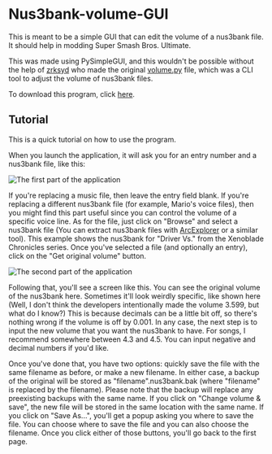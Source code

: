 # Nus3bank-volume-GUI
This is meant to be a simple GUI that can edit the volume of a nus3bank file. It should help in modding Super Smash Bros. Ultimate.

This was made using PySimpleGUI, and this wouldn't be possible without the help of [zrksyd](https://github.com/zrksyd) who made the original [volume.py](https://gist.github.com/zrksyd/8e25e9ea5244714c5418d466a424107e) file, which was a CLI tool to adjust the volume of nus3bank files.

To download this program, click [here](https://github.com/Pacil142857/nus3bank-volume-GUI/releases/latest).

## Tutorial
This is a quick tutorial on how to use the program.

When you launch the application, it will ask you for an entry number and a nus3bank file, like this:

![The first part of the application](https://i.imgur.com/fkAf8bi.png)

If you're replacing a music file, then leave the entry field blank. If you're replacing a different nus3bank file (for example, Mario's voice files), then you might find this part useful since you can control the volume of a specific voice line. As for the file, just click on "Browse" and select a nus3bank file (You can extract nus3bank files with [ArcExplorer](https://github.com/ScanMountGoat/ArcExplorer) or a similar tool). This example shows the nus3bank for "Driver Vs." from the Xenoblade Chronicles series. Once you've selected a file (and optionally an entry), click on the "Get original volume" button.

![The second part of the application](https://i.imgur.com/FVYAg64.png)

Following that, you'll see a screen like this. You can see the original volume of the nus3bank here. Sometimes it'll look weirdly specific, like shown here (Well, I don't think the developers intentionally made the volume 3.599, but what do I know?) This is because decimals can be a little bit off, so there's nothing wrong if the volume is off by 0.001. In any case, the next step is to input the new volume that you want the nus3bank to have. For songs, I recommend somewhere between 4.3 and 4.5. You can input negative and decimal numbers if you'd like.

Once you've done that, you have two options: quickly save the file with the same filename as before, or make a new filename. In either case, a backup of the original will be stored as "filename".nus3bank.bak (where "filename" is replaced by the filename). Please note that the backup will replace any preexisting backups with the same name. If you click on "Change volume & save", the new file will be stored in the same location with the same name. If you click on "Save As...", you'll get a popup asking you where to save the file. You can choose where to save the file and you can also choose the filename. Once you click either of those buttons, you'll go back to the first page.